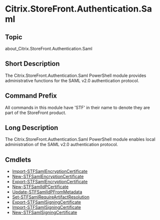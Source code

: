 ﻿# Citrix.StoreFront.Authentication.Saml


## Topic

about_Citrix.StoreFront.Authentication.Saml


## Short Description

The Citrix.StoreFront.Authentication.Saml PowerShell module provides administrative functions for the SAML v2.0 authentication protocol.


## Command Prefix

All commands in this module have 'STF' in their name to denote they are part of the StoreFront product.


## Long Description

The Citrix.StoreFront.Authentication.Saml PowerShell module enables local administration of the SAML v2.0 authentication protocol.


## Cmdlets
* [Import-STFSamlEncryptionCertificate](Import-STFSamlEncryptionCertificate.md)
* [New-STFSamlEncryptionCertificate](New-STFSamlEncryptionCertificate.md)
* [Export-STFSamlEncryptionCertificate](Export-STFSamlEncryptionCertificate.md)
* [New-STFSamlIdPCertificate](New-STFSamlIdPCertificate.md)
* [Update-STFSamlIdPFromMetadata](Update-STFSamlIdPFromMetadata.md)
* [Set-STFSamlRequireArtifactResolution](Set-STFSamlRequireArtifactResolution.md)
* [Export-STFSamlSigningCertificate](Export-STFSamlSigningCertificate.md)
* [Import-STFSamlSigningCertificate](Import-STFSamlSigningCertificate.md)
* [New-STFSamlSigningCertificate](New-STFSamlSigningCertificate.md)

